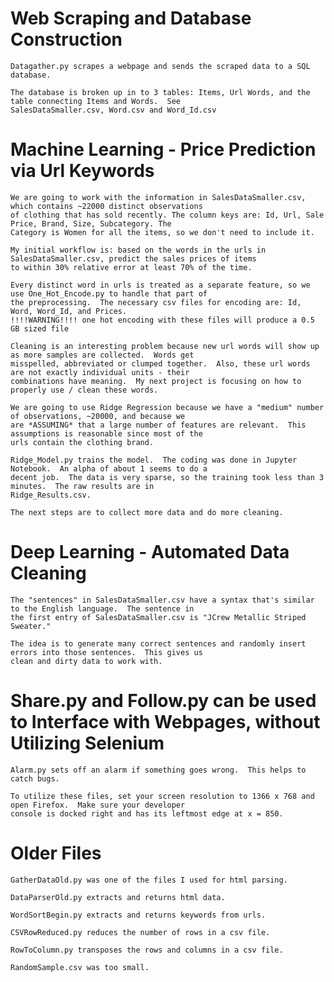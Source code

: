 # Web Scraping and Database Construction

    Datagather.py scrapes a webpage and sends the scraped data to a SQL database.
    
    The database is broken up in to 3 tables: Items, Url Words, and the table connecting Items and Words.  See
    SalesDataSmaller.csv, Word.csv and Word_Id.csv 
    
# Machine Learning - Price Prediction via Url Keywords
    
    We are going to work with the information in SalesDataSmaller.csv, which contains ~22000 distinct observations
    of clothing that has sold recently. The column keys are: Id, Url, Sale Price, Brand, Size, Subcategory. The
    Category is Women for all the items, so we don't need to include it.
    
    My initial workflow is: based on the words in the urls in SalesDataSmaller.csv, predict the sales prices of items
    to within 30% relative error at least 70% of the time.
    
    Every distinct word in urls is treated as a separate feature, so we use One_Hot_Encode.py to handle that part of
    the preprocessing.  The necessary csv files for encoding are: Id, Word, Word_Id, and Prices.
    !!!!WARNING!!!! one hot encoding with these files will produce a 0.5 GB sized file
    
    Cleaning is an interesting problem because new url words will show up as more samples are collected.  Words get
    misspelled, abbreviated or clumped together.  Also, these url words are not exactly individual units - their
    combinations have meaning.  My next project is focusing on how to properly use / clean these words.
    
    We are going to use Ridge Regression because we have a "medium" number of observations, ~20000, and because we
    are *ASSUMING* that a large number of features are relevant.  This assumptions is reasonable since most of the
    urls contain the clothing brand. 
    
    Ridge_Model.py trains the model.  The coding was done in Jupyter Notebook.  An alpha of about 1 seems to do a
    decent job.  The data is very sparse, so the training took less than 3 minutes.  The raw results are in
    Ridge_Results.csv.  
    
    The next steps are to collect more data and do more cleaning.

# Deep Learning - Automated Data Cleaning

    The "sentences" in SalesDataSmaller.csv have a syntax that's similar to the English language.  The sentence in
    the first entry of SalesDataSmaller.csv is "JCrew Metallic Striped Sweater."
   
    The idea is to generate many correct sentences and randomly insert errors into those sentences.  This gives us
    clean and dirty data to work with.


# Share.py and Follow.py can be used to Interface with Webpages, without Utilizing Selenium

    Alarm.py sets off an alarm if something goes wrong.  This helps to catch bugs.
    
    To utilize these files, set your screen resolution to 1366 x 768 and open Firefox.  Make sure your developer
    console is docked right and has its leftmost edge at x = 850.

# Older Files

    GatherDataOld.py was one of the files I used for html parsing.

    DataParserOld.py extracts and returns html data.

    WordSortBegin.py extracts and returns keywords from urls.

    CSVRowReduced.py reduces the number of rows in a csv file.

    RowToColumn.py transposes the rows and columns in a csv file.
    
    RandomSample.csv was too small.
